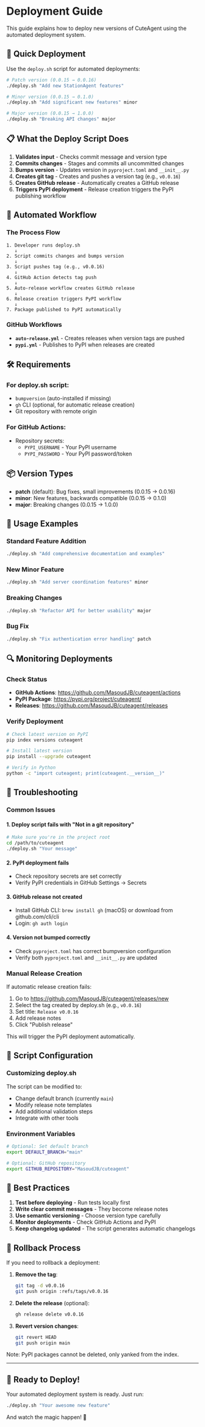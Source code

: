 # Deployment Guide

This guide explains how to deploy new versions of CuteAgent using the automated deployment system.

## 🚀 Quick Deployment

Use the `deploy.sh` script for automated deployments:

```bash
# Patch version (0.0.15 → 0.0.16)
./deploy.sh "Add new StationAgent features"

# Minor version (0.0.15 → 0.1.0) 
./deploy.sh "Add significant new features" minor

# Major version (0.0.15 → 1.0.0)
./deploy.sh "Breaking API changes" major
```

## 📋 What the Deploy Script Does

1. **Validates input** - Checks commit message and version type
2. **Commits changes** - Stages and commits all uncommitted changes
3. **Bumps version** - Updates version in `pyproject.toml` and `__init__.py`
4. **Creates git tag** - Creates and pushes a version tag (e.g., `v0.0.16`)
5. **Creates GitHub release** - Automatically creates a GitHub release
6. **Triggers PyPI deployment** - Release creation triggers the PyPI publishing workflow

## 🔄 Automated Workflow

### The Process Flow

```
1. Developer runs deploy.sh
   ↓
2. Script commits changes and bumps version
   ↓  
3. Script pushes tag (e.g., v0.0.16)
   ↓
4. GitHub Action detects tag push
   ↓
5. Auto-release workflow creates GitHub release
   ↓
6. Release creation triggers PyPI workflow
   ↓
7. Package published to PyPI automatically
```

### GitHub Workflows

- **`auto-release.yml`** - Creates releases when version tags are pushed
- **`pypi.yml`** - Publishes to PyPI when releases are created

## 🛠️ Requirements

### For deploy.sh script:
- `bumpversion` (auto-installed if missing)
- `gh` CLI (optional, for automatic release creation)
- Git repository with remote origin

### For GitHub Actions:
- Repository secrets:
  - `PYPI_USERNAME` - Your PyPI username
  - `PYPI_PASSWORD` - Your PyPI password/token

## 📦 Version Types

- **patch** (default): Bug fixes, small improvements (0.0.15 → 0.0.16)
- **minor**: New features, backwards compatible (0.0.15 → 0.1.0)  
- **major**: Breaking changes (0.0.15 → 1.0.0)

## 🎯 Usage Examples

### Standard Feature Addition
```bash
./deploy.sh "Add comprehensive documentation and examples"
```

### New Minor Feature
```bash
./deploy.sh "Add server coordination features" minor
```

### Breaking Changes
```bash
./deploy.sh "Refactor API for better usability" major
```

### Bug Fix
```bash
./deploy.sh "Fix authentication error handling" patch
```

## 🔍 Monitoring Deployments

### Check Status
- **GitHub Actions**: https://github.com/MasoudJB/cuteagent/actions
- **PyPI Package**: https://pypi.org/project/cuteagent/
- **Releases**: https://github.com/MasoudJB/cuteagent/releases

### Verify Deployment
```bash
# Check latest version on PyPI
pip index versions cuteagent

# Install latest version
pip install --upgrade cuteagent

# Verify in Python
python -c "import cuteagent; print(cuteagent.__version__)"
```

## 🚨 Troubleshooting

### Common Issues

#### 1. Deploy script fails with "Not in a git repository"
```bash
# Make sure you're in the project root
cd /path/to/cuteagent
./deploy.sh "Your message"
```

#### 2. PyPI deployment fails
- Check repository secrets are set correctly
- Verify PyPI credentials in GitHub Settings → Secrets

#### 3. GitHub release not created
- Install GitHub CLI: `brew install gh` (macOS) or download from github.com/cli/cli
- Login: `gh auth login`

#### 4. Version not bumped correctly
- Check `pyproject.toml` has correct bumpversion configuration
- Verify both `pyproject.toml` and `__init__.py` are updated

### Manual Release Creation

If automatic release creation fails:

1. Go to https://github.com/MasoudJB/cuteagent/releases/new
2. Select the tag created by deploy.sh (e.g., `v0.0.16`)
3. Set title: `Release v0.0.16`
4. Add release notes
5. Click "Publish release"

This will trigger the PyPI deployment automatically.

## 🔧 Script Configuration

### Customizing deploy.sh

The script can be modified to:
- Change default branch (currently `main`)
- Modify release note templates
- Add additional validation steps
- Integrate with other tools

### Environment Variables

```bash
# Optional: Set default branch
export DEFAULT_BRANCH="main"

# Optional: GitHub repository
export GITHUB_REPOSITORY="MasoudJB/cuteagent"
```

## 📝 Best Practices

1. **Test before deploying** - Run tests locally first
2. **Write clear commit messages** - They become release notes
3. **Use semantic versioning** - Choose version type carefully
4. **Monitor deployments** - Check GitHub Actions and PyPI
5. **Keep changelog updated** - The script generates automatic changelogs

## 🔄 Rollback Process

If you need to rollback a deployment:

1. **Remove the tag**:
   ```bash
   git tag -d v0.0.16
   git push origin :refs/tags/v0.0.16
   ```

2. **Delete the release** (optional):
   ```bash
   gh release delete v0.0.16
   ```

3. **Revert version changes**:
   ```bash
   git revert HEAD
   git push origin main
   ```

Note: PyPI packages cannot be deleted, only yanked from the index.

---

## 🎉 Ready to Deploy!

Your automated deployment system is ready. Just run:

```bash
./deploy.sh "Your awesome new feature"
```

And watch the magic happen! 🚀 